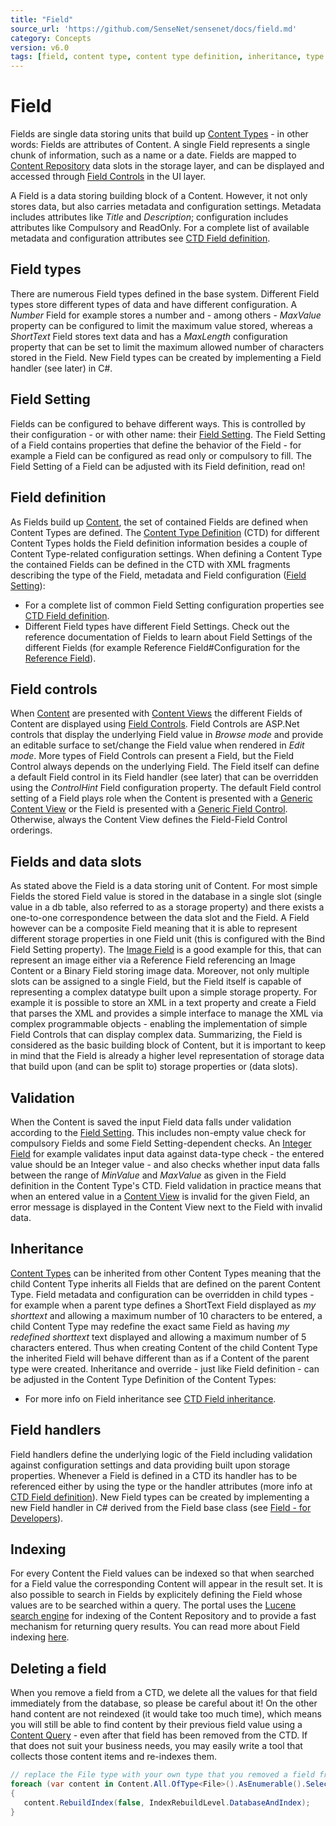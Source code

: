 ```yaml
---
title: "Field"
source_url: 'https://github.com/SenseNet/sensenet/docs/field.md'
category: Concepts
version: v6.0
tags: [field, content type, content type definition, inheritance, type system]
---
```


# Field

Fields are single data storing units that build up [Content Types](content-type.md) - in other words: Fields are attributes of Content. A single Field represents a single chunk of information, such as a name or a date. Fields are mapped to [Content Repository](content-repository.md) data slots in the storage layer, and can be displayed and accessed through [Field Controls](field-controls.md) in the UI layer.

A Field is a data storing building block of a Content. However, it not only stores data, but also carries metadata and configuration settings. Metadata includes attributes like *Title* and *Description*; configuration includes attributes like Compulsory and ReadOnly. For a complete list of available metadata and configuration attributes see [CTD Field definition](ctd.md).

## Field types

There are numerous Field types defined in the base system. Different Field types store different types of data and have different configuration. A *Number* Field for example stores a number and - among others - *MaxValue* property can be configured to limit the maximum value stored, whereas a *ShortText* Field stores text data and has a *MaxLength* configuration property that can be set to limit the maximum allowed number of characters stored in the Field. New Field types can be created by implementing a Field handler (see later) in C#.

## Field Setting

Fields can be configured to behave different ways. This is controlled by their configuration - or with other name: their [Field Setting](field-setting.md). The Field Setting of a Field contains properties that define the behavior of the Field - for example a Field can be configured as read only or compulsory to fill. The Field Setting of a Field can be adjusted with its Field definition, read on!

## Field definition

As Fields build up [Content](content.md), the set of contained Fields are defined when Content Types are defined. The [Content Type Definition](ctd.md) (CTD) for different Content Types holds the Field definition information besides a couple of Content Type-related configuration settings. When defining a Content Type the contained Fields can be defined in the CTD with XML fragments describing the type of the Field, metadata and Field configuration ([Field Setting](field-setting.md)):

- For a complete list of common Field Setting configuration properties see [CTD Field definition](ctd.md).
- Different Field types have different Field Settings. Check out the reference documentation of Fields to learn about Field Settings of the different Fields (for example Reference Field#Configuration for the [Reference Field](reference-field.md)).

## Field controls

When [Content](content.md) are presented with [Content Views](content-views.md) the different Fields of Content are displayed using [Field Controls](field-controls.md). Field Controls are ASP.Net controls that display the underlying Field value in *Browse mode* and provide an editable surface to set/change the Field value when rendered in *Edit mode*. More types of Field Controls can present a Field, but the Field Control always depends on the underlying Field. The Field itself can define a default Field control in its Field handler (see later) that can be overridden using the *ControlHint* Field configuration property. The default Field control setting of a Field plays role when the Content is presented with a [Generic Content View](generic-content-view.md) or the Field is presented with a  [Generic Field Control](genereic-field-control.md). Otherwise, always the Content View defines the Field-Field Control orderings.

## Fields and data slots

As stated above the Field is a data storing unit of Content. For most simple Fields the stored Field value is stored in the database in a single slot (single value in a db table, also referred to as a storage property) and there exists a one-to-one correspondence between the data slot and the Field. A Field however can be a composite Field meaning that it is able to represent different storage properties in one Field unit (this is configured with the Bind Field Setting property). The [Image Field](image-field.md) is a good example for this, that can represent an image either via a Reference Field referencing an Image Content or a Binary Field storing image data. Moreover, not only multiple slots can be assigned to a single Field, but the Field itself is capable of representing a complex datatype built upon a simple storage property. For example it is possible to store an XML in a text property and create a Field that parses the XML and provides a simple interface to manage the XML via complex programmable objects - enabling the implementation of simple Field Controls that can display complex data. Summarizing, the Field is considered as the basic building block of Content, but it is important to keep in mind that the Field is already a higher level representation of storage data that build upon (and can be split to) storage properties or (data slots).

## Validation

When the Content is saved the input Field data falls under validation according to the [Field Setting](field-setting.md). This includes non-empty value check for compulsory Fields and some Field Setting-dependent checks. An [Integer Field](integer-field.md) for example validates input data against data-type check - the entered value should be an Integer value - and also checks whether input data falls between the range of *MinValue* and *MaxValue* as given in the Field definition in the Content Type's CTD. Field validation in practice means that when an entered value in a [Content View](content-view.md) is invalid for the given Field, an error message is displayed in the Content View next to the Field with invalid data.

## Inheritance

[Content Types](content-type.md) can be inherited from other Content Types meaning that the child Content Type inherits all Fields that are defined on the parent Content Type. Field metadata and configuration can be overridden in child types - for example when a parent type defines a ShortText Field displayed as *my shorttext* and allowing a maximum number of 10 characters to be entered, a child Content Type may redefine the exact same Field as having *my redefined shorttext* text displayed and allowing a maximum number of 5 characters entered. Thus when creating Content of the child Content Type the inherited Field will behave different than as if a Content of the parent type were created. Inheritance and override - just like Field definition - can be adjusted in the Content Type Definition of the Content Types:

- For more info on Field inheritance see [CTD Field inheritance](ctd.md).

## Field handlers

Field handlers define the underlying logic of the Field including validation against configuration settings and data providing built upon storage properties. Whenever a Field is defined in a CTD its handler has to be referenced either by using the type or the handler attributes (more info at [CTD Field definition](ctd.md)). New Field types can be created by implementing a new Field handler in C# derived from the Field base class (see [Field - for Developers](field-for-developers.md)).

## Indexing

For every Content the Field values can be indexed so that when searched for a Field value the corresponding Content will appear in the result set. It is also possible to search in Fields by explicitely defining the Field whose values are to be searched within a query. The portal uses the [Lucene search engine](http://lucene.apache.org/lucene.net/) for indexing of the Content Repository and to provide a fast mechanism for returning query results. You can read more about Field indexing [here](field-indexing.md).

## Deleting a field

When you remove a field from a CTD, we delete all the values for that field immediately from the database, so please be careful about it! On the other hand content are not reindexed (it would take too much time), which means you will still be able to find content by their previous field value using a [Content Query](content-query.md) - even after that field has been removed from the CTD. If that does not suit your business needs, you may easily write a tool that collects those content items and re-indexes them.

```csharp
// replace the File type with your own type that you removed a field from
foreach (var content in Content.All.OfType<File>().AsEnumerable().Select(Create))
{
   content.RebuildIndex(false, IndexRebuildLevel.DatabaseAndIndex);
}
```